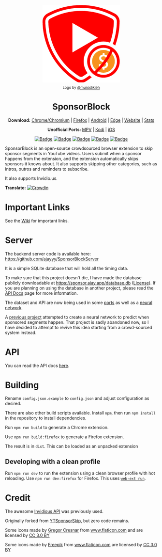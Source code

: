<p align="center">
  <a href="https://sponsor.ajay.app"><img src="public/icons/LogoSponsorBlocker256px.png" alt="Logo"></img></a>
  
  <br/>
  <sub>Logo by <a href="https://github.com/munadikieh">@munadikieh</a></sub>
</p>

<h1 align="center">SponsorBlock</h1>

<p align="center">
  <b>Download:</b>
  <a href="https://chrome.google.com/webstore/detail/mnjggcdmjocbbbhaepdhchncahnbgone">Chrome/Chromium</a> |
  <a href="https://addons.mozilla.org/addon/sponsorblock/?src=external-github">Firefox</a> |
  <a href="https://github.com/ajayyy/SponsorBlock/wiki/Android">Android</a> |
  <a href="https://github.com/ajayyy/SponsorBlock/wiki/Edge">Edge</a> |
  <a href="https://sponsor.ajay.app">Website</a> |
  <a href="https://sponsor.ajay.app/stats">Stats</a>
</p>

<p align="center">
  <b>Unofficial Ports:</b>
  <a href="https://github.com/ajayyy/SponsorBlock/wiki/Unofficial-Ports#mpv-media-player">MPV</a> |
  <a href="https://github.com/ajayyy/SponsorBlock/wiki/Unofficial-Ports#kodi">Kodi</a> |
  <a href="https://github.com/ajayyy/SponsorBlock/wiki/Unofficial-Ports#ios">iOS</a>
</p>

<p align="center">
    <a href="https://addons.mozilla.org/addon/sponsorblock/?src=external-github"><img src="https://img.shields.io/amo/users/sponsorblock?label=Firefox%20Users" alt="Badge"></img></a>
    <a href="https://chrome.google.com/webstore/detail/mnjggcdmjocbbbhaepdhchncahnbgone"><img src="https://img.shields.io/chrome-web-store/users/mnjggcdmjocbbbhaepdhchncahnbgone?label=Chrome%20Users" alt="Badge"></img></a>
    <a href="https://sponsor.ajay.app/stats"><img src="https://img.shields.io/badge/dynamic/json?label=Submissions&query=totalSubmissions&suffix=%20segments&url=http%3A%2F%2Fsponsor.ajay.app%2Fapi%2FgetTotalStats&color=darkred" alt="Badge"></img></a>
    <a href="https://sponsor.ajay.app/stats"><img src="https://img.shields.io/badge/dynamic/json?label=Contributing%20Users&query=userCount&url=http%3A%2F%2Fsponsor.ajay.app%2Fapi%2FgetTotalStats&color=darkblue" alt="Badge"></img></a>
    <a href="https://sponsor.ajay.app/stats"><img src="https://img.shields.io/badge/dynamic/json?label=Time%20Saved%20From%20Skips&query=daysSaved&url=http%3A%2F%2Fsponsor.ajay.app%2Fapi%2FgetDaysSavedFormatted&color=darkgreen&suffix=%20days" alt="Badge"></img></a>
</p>



SponsorBlock is an open-source crowdsourced browser extension to skip sponsor segments in YouTube videos. Users submit when a sponsor happens from the extension, and the extension automatically skips sponsors it knows about. It also supports skipping other categories, such as intros, outros and reminders to subscribe.

It also supports Invidio.us.

**Translate:** [![Crowdin](https://badges.crowdin.net/sponsorblock/localized.svg)](https://crowdin.com/project/sponsorblock)

# Important Links

See the [Wiki](https://github.com/ajayyy/SponsorBlock/wiki) for important links.

# Server

The backend server code is available here: https://github.com/ajayyy/SponsorBlockServer

It is a simple SQLite database that will hold all the timing data.

To make sure that this project doesn't die, I have made the database publicly downloadable at https://sponsor.ajay.app/database.db ([License](https://github.com/ajayyy/SponsorBlock/wiki/Database-and-API-License)). If you are planning on using the database in another project, please read the [API Docs](https://github.com/ajayyy/SponsorBlock/wiki/API-Docs) page for more information.

The dataset and API are now being used in some [ports](https://github.com/ajayyy/SponsorBlock/wiki/Unofficial-Ports) as well as a [neural network](https://github.com/andrewzlee/NeuralBlock).

A [previous project](https://github.com/Sponsoff/sponsorship_remover) attempted to create a neural network to predict when sponsored segments happen. That project is sadly abandoned now, so I have decided to attempt to revive this idea starting from a crowd-sourced system instead.

# API

You can read the API docs [here](https://github.com/ajayyy/SponsorBlockServer#api-docs).

# Building

Rename `config.json.example` to `config.json` and adjust configuration as desired.

There are also other build scripts available. Install `npm`, then run `npm install` in the repository to install dependencies. 

Run `npm run build` to generate a Chrome extension.

Use `npm run build:firefox` to generate a Firefox extension.

The result is in `dist`. This can be loaded as an unpacked extension

## Developing with a clean profile

Run `npm run dev` to run the extension using a clean browser profile with hot reloading. Use `npm run dev:firefox` for Firefox. This uses [`web-ext run`](https://extensionworkshop.com/documentation/develop/web-ext-command-reference/#commands).

# Credit

The awesome [Invidious API](https://github.com/omarroth/invidious/wiki/API) was previously used.

Originally forked from [YTSponsorSkip](https://github.com/NDevTK/YTSponsorSkip), but zero code remains.

Some icons made by <a href="https://www.flaticon.com/authors/gregor-cresnar" title="Gregor Cresnar">Gregor Cresnar</a> from <a href="https://www.flaticon.com/" title="Flaticon">www.flaticon.com</a> and are licensed by <a href="http://creativecommons.org/licenses/by/3.0/" title="Creative Commons BY 3.0" target="_blank">CC 3.0 BY</a>

Some icons made by <a href="https://www.flaticon.com/authors/freepik" title="Freepik">Freepik</a> from <a href="https://www.flaticon.com/" title="Flaticon">www.flaticon.com</a> are licensed by <a href="http://creativecommons.org/licenses/by/3.0/" title="Creative Commons BY 3.0" target="_blank">CC 3.0 BY</a>
